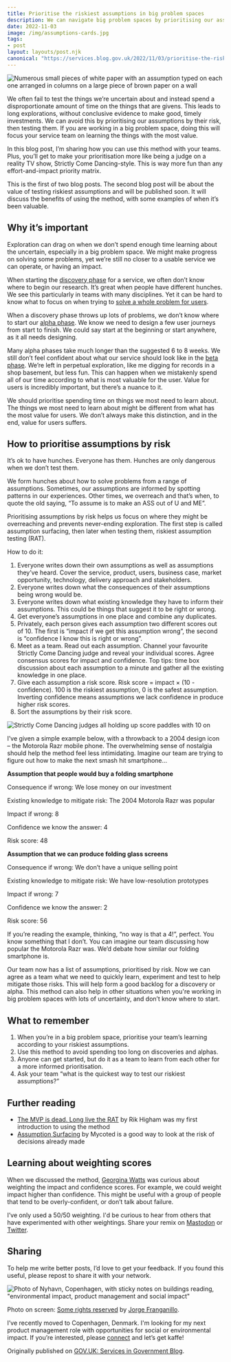 ```yaml
---
title: Prioritise the riskiest assumptions in big problem spaces
description: We can navigate big problem spaces by prioritising our assumptions by their risk, then testing them.I’m sharing how you can use this method with your teams.
date: 2022-11-03
image: /img/assumptions-cards.jpg
tags:
- post
layout: layouts/post.njk
canonical: "https://services.blog.gov.uk/2022/11/03/prioritise-the-riskiest-assumptions-in-big-problem-spaces/"
---
```


![Numerous small pieces of white paper with an assumption typed on each one arranged in columns on a large piece of brown paper on a wall](/img/assumptions-cards.jpg "Assumptions cards")

We often fail to test the things we’re uncertain about and instead spend a disproportionate amount of time on the things that are givens. This leads to long explorations, without conclusive evidence to make good, timely investments. We can avoid this by prioritising our assumptions by their risk, then testing them. If you are working in a big problem space, doing this will focus your service team on learning the things with the most value.

In this blog post, I’m sharing how you can use this method with your teams. Plus, you’ll get to make your prioritisation more like being a judge on a reality TV show, Strictly Come Dancing-style. This is way more fun than any effort-and-impact priority matrix.

This is the first of two blog posts. The second blog post will be about the value of testing riskiest assumptions and will be published soon. It will discuss the benefits of using the method, with some examples of when it’s been valuable.

## Why it’s important

Exploration can drag on when we don’t spend enough time learning about the uncertain, especially in a big problem space. We might make progress on solving some problems, yet we’re still no closer to a usable service we can operate, or having an impact.

When starting the [discovery phase](https://www.gov.uk/service-manual/agile-delivery/how-the-discovery-phase-works) for a service, we often don’t know where to begin our research. It’s great when people have different hunches. We see this particularly in teams with many disciplines. Yet it can be hard to know what to focus on when trying to [solve a whole problem for users](https://www.gov.uk/service-manual/service-standard/point-2-solve-a-whole-problem).

When a discovery phase throws up lots of problems, we don’t know where to start our [alpha phase](https://www.gov.uk/service-manual/agile-delivery/how-the-alpha-phase-works). We know we need to design a few user journeys from start to finish. We could say start at the beginning or start anywhere, as it all needs designing.

Many alpha phases take much longer than the suggested 6 to 8 weeks. We still don’t feel confident about what our service should look like in the [beta phase](https://www.gov.uk/service-manual/agile-delivery/how-the-beta-phase-works). We’re left in perpetual exploration, like me digging for records in a shop basement, but less fun. This can happen when we mistakenly spend all of our time according to what is most valuable for the user. Value for users is incredibly important, but there’s a nuance to it.

We should prioritise spending time on things we most need to learn about. The things we most need to learn about might be different from what has the most value for users. We don’t always make this distinction, and in the end, value for users suffers.

## How to prioritise assumptions by risk

It’s ok to have hunches. Everyone has them. Hunches are only dangerous when we don’t test them.

We form hunches about how to solve problems from a range of assumptions. Sometimes, our assumptions are informed by spotting patterns in our experiences. Other times, we overreach and that’s when, to quote the old saying, “To assume is to make an ASS out of U and ME”.

Prioritising assumptions by risk helps us focus on where they might be overreaching and prevents never-ending exploration. The first step is called assumption surfacing, then later when testing them, riskiest assumption testing (RAT).

How to do it:

1. Everyone writes down their own assumptions as well as assumptions they’ve heard. Cover the service, product, users, business case, market opportunity, technology, delivery approach and stakeholders.
2. Everyone writes down what the consequences of their assumptions being wrong would be.
3. Everyone writes down what existing knowledge they have to inform their assumptions. This could be things that suggest it to be right or wrong.
4. Get everyone’s assumptions in one place and combine any duplicates.
5. Privately, each person gives each assumption two different scores out of 10. The first is “impact if we get this assumption wrong”, the second is “confidence I know this is right or wrong”.
6. Meet as a team. Read out each assumption. Channel your favourite Strictly Come Dancing judge and reveal your individual scores. Agree consensus scores for impact and confidence. Top tips: time box discussion about each assumption to a minute and gather all the existing knowledge in one place.
7. Give each assumption a risk score. Risk score = impact × (10 - confidence). 100 is the riskiest assumption, 0 is the safest assumption. Inverting confidence means assumptions we lack confidence in produce higher risk scores.
8. Sort the assumptions by their risk score. 

![Strictly Come Dancing judges all holding up score paddles with 10 on](/img/strictly-scoring.gif "Four tens from Strictly Come Dancing judges")

I’ve given a simple example below, with a throwback to a 2004 design icon – the Motorola Razr mobile phone. The overwhelming sense of nostalgia should help the method feel less intimidating. Imagine our team are trying to figure out how to make the next smash hit smartphone…

**Assumption that people would buy a folding smartphone**

Consequence if wrong: We lose money on our investment

Existing knowledge to mitigate risk: The 2004 Motorola Razr was popular

Impact if wrong: 8

Confidence we know the answer: 4

Risk score: 48

**Assumption that we can produce folding glass screens**

Consequence if wrong: We don’t have a unique selling point

Existing knowledge to mitigate risk: We have low-resolution prototypes

Impact if wrong: 7

Confidence we know the answer: 2

Risk score: 56

If you’re reading the example, thinking, “no way is that a 4!”, perfect. You know something that I don’t. You can imagine our team discussing how popular the Motorola Razr was. We’d debate how similar our folding smartphone is.

Our team now has a list of assumptions, prioritised by risk. Now we can agree as a team what we need to quickly learn, experiment and test to help mitigate those risks. This will help form a good backlog for a discovery or alpha. This method can also help in other situations when you're working in big problem spaces with lots of uncertainty, and don’t know where to start.

## What to remember

1. When you’re in a big problem space, prioritise your team’s learning according to your riskiest assumptions.
2. Use this method to avoid spending too long on discoveries and alphas.
3. Anyone can get started, but do it as a team to learn from each other for a more informed prioritisation.
4. Ask your team “what is the quickest way to test our riskiest assumptions?”

## Further reading

- [The MVP is dead. Long live the RAT](https://hackernoon.com/the-mvp-is-dead-long-live-the-rat-233d5d16ab02) by Rik Higham was my first introduction to using the method
- [Assumption Surfacing](https://www.mycoted.com/Assumption_Surfacing) by Mycoted is a good way to look at the risk of decisions already made

## Learning about weighting scores

When we discussed the method, [Georgina Watts](https://twitter.com/georginaLwatts) was curious about weighting the impact and confidence scores. For example, we could weight impact higher than confidence. This might be useful with a group of people that tend to be overly-confident, or don’t talk about failure.

I’ve only used a 50/50 weighting. I'd be curious to hear from others that have experimented with other weightings. Share your remix on [Mastodon](https://mastodon.social/@vosageroll) or [Twitter](https://twitter.com/vosageroll).

## Sharing

To help me write better posts, I’d love to get your feedback. If you found this useful, please repost to share it with your network.

![Photo of Nyhavn, Copenhagen, with sticky notes on buildings reading, "environmental impact, product management and social impact"​](/img/copenhagen-interests.jpeg "Harry's interests in Copenhagen")

Photo on screen: [Some rights reserved](https://creativecommons.org/licenses/by/2.0/) by [Jorge Franganillo](https://www.flickr.com/photos/franganillo/).

I’ve recently moved to Copenhagen, Denmark. I'm looking for my next product management role with opportunities for social or environmental impact. If you’re interested, please [connect](https://www.linkedin.com/in/harryjvos/) and let’s get kaffe!

Originally published on [GOV.UK: Services in Government Blog](https://services.blog.gov.uk/2022/11/03/prioritise-the-riskiest-assumptions-in-big-problem-spaces/).